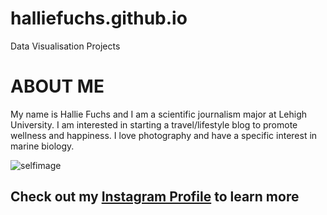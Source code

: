 # halliefuchs.github.io
Data Visualisation Projects 

# ABOUT ME

My name is Hallie Fuchs and I am a scientific journalism major at Lehigh University. I am interested in starting a travel/lifestyle blog to promote wellness and happiness. I love photography and have a specific interest in marine biology. 

![selfimage](https://www.instagram.com/p/BdOHQEoFwJr/?taken-by=halliefuchs)

## Check out my [Instagram Profile](www.instagram.com/halliefuchs) to learn more
